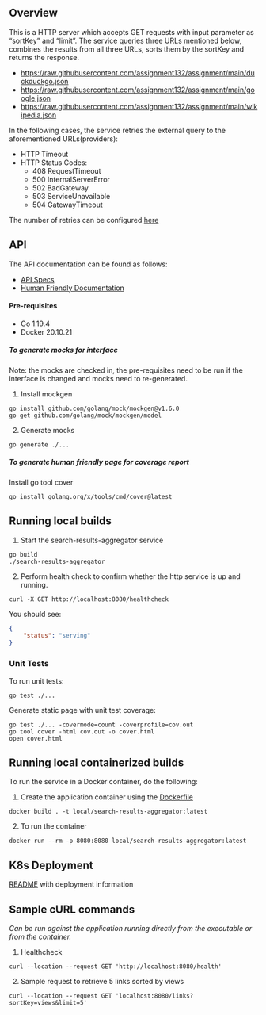 ## Overview

This is a HTTP server which accepts GET requests with input parameter as “sortKey” and “limit”. 
The service queries three URLs mentioned below, combines the results from all three URLs, sorts them by the sortKey and returns the response. 
- https://raw.githubusercontent.com/assignment132/assignment/main/duckduckgo.json
- https://raw.githubusercontent.com/assignment132/assignment/main/google.json
- https://raw.githubusercontent.com/assignment132/assignment/main/wikipedia.json

In the following cases, the service retries the external query to the aforementioned URLs(providers):
- HTTP Timeout
- HTTP Status Codes:
    - 408 RequestTimeout
    - 500 InternalServerError
    - 502 BadGateway
    - 503 ServiceUnavailable
    - 504 GatewayTimeout

The number of retries can be configured [here](https://github.com/chhabriv/search-results-aggregator/blob/main/serverconfig/http.go#L30)
    
## API

The API documentation can be found as follows:
- [API Specs](https://github.com/chhabriv/search-results-aggregator/blob/main/spec/openapi-specs.yaml)
- [Human Friendly Documentation](https://chhabriv.github.io/search-results-aggregator/)

#### Pre-requisites

- Go 1.19.4
- Docker 20.10.21

##### To generate mocks for interface

Note: the mocks are checked in, the pre-requisites need to be run if the interface is changed and mocks need to re-generated.

1. Install mockgen

```shell
go install github.com/golang/mock/mockgen@v1.6.0
go get github.com/golang/mock/mockgen/model
```

2. Generate mocks
```shell
go generate ./...
```

##### To generate human friendly page for coverage report

Install go tool cover

```shell
go install golang.org/x/tools/cmd/cover@latest
```

## Running local builds

1. Start the search-results-aggregator service

```shell
go build
./search-results-aggregator
```

2. Perform health check to confirm whether the http service is up and running.

```shell
curl -X GET http://localhost:8080/healthcheck
```

You should see:

```json
{
    "status": "serving"
}
```

### Unit Tests

To run unit tests:

```shell
go test ./...
```

Generate static page with unit test coverage:

```shell
go test ./... -covermode=count -coverprofile=cov.out
go tool cover -html cov.out -o cover.html
open cover.html
```

## Running local containerized builds

To run the service in a Docker container, do the following:

1. Create the application container using the [Dockerfile](https://github.com/chhabriv/search-results-aggregator/blob/main/Dockerfile)

```shell
docker build . -t local/search-results-aggregator:latest
```

2. To run the container

```shell
docker run --rm -p 8080:8080 local/search-results-aggregator:latest
```

## K8s Deployment

[README](https://github.com/chhabriv/search-results-aggregator/tree/main/deploy/helm) with deployment information

## Sample cURL commands

_Can be run against the application running directly from the executable or from the container._

1. Healthcheck

```shell
curl --location --request GET 'http://localhost:8080/health'
```

2. Sample request to retrieve 5 links sorted by views 

```shell
curl --location --request GET 'localhost:8080/links?sortKey=views&limit=5'
```
